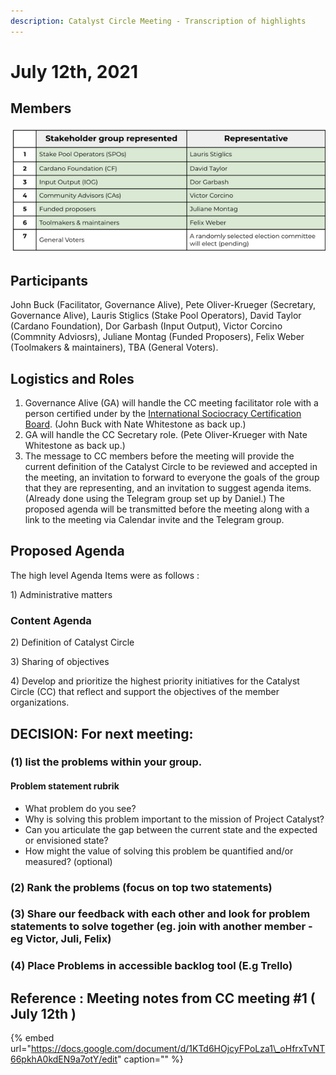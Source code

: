 ```yaml
---
description: Catalyst Circle Meeting - Transcription of highlights
---
```


# July 12th, 2021

## Members

![Catalyst Circle Members](../.gitbook/assets/2021-07-15-1-.png)

## Participants

John Buck \(Facilitator, Governance Alive\), Pete Oliver-Krueger \(Secretary, Governance Alive\), Lauris Stiglics \(Stake Pool Operators\), David Taylor \(Cardano Foundation\), Dor Garbash \(Input Output\), Victor Corcino \(Commnity Adviosrs\), Juliane Montag \(Funded Proposers\), Felix Weber \(Toolmakers & maintainers\), TBA \(General Voters\).

## Logistics and Roles

1. Governance Alive \(GA\) will handle the CC meeting facilitator role with a person certified under by the [International Sociocracy Certification Board](http://www.iscb.earth). \(John Buck with Nate Whitestone as back up.\)
2. GA will handle the CC Secretary role. \(Pete Oliver-Krueger with Nate Whitestone as back up.\)
3. The message to CC members before the meeting will provide the current definition of the Catalyst Circle to be reviewed and accepted in the meeting, an invitation to forward to everyone the goals of the group that they are representing, and an invitation to suggest agenda items. \(Already done using the Telegram group set up by Daniel.\) The proposed agenda will be transmitted before the meeting along with a link to the meeting via Calendar invite and the Telegram group. 

## Proposed Agenda

The high level Agenda Items were as follows :

1\) Administrative matters

### Content Agenda

2\) Definition of Catalyst Circle

3\) Sharing of objectives

4\) Develop and prioritize the highest priority initiatives for the Catalyst Circle \(CC\) that reflect and support the objectives of the member organizations.



## DECISION: For next meeting:

### \(1\) list the problems within your group.

#### Problem statement rubrik

* What problem do you see? 
* Why is solving this problem important to the mission of Project Catalyst?
* Can you articulate the gap between the current state and the expected or envisioned state?
* How might the value of solving this problem be quantified and/or measured? \(optional\)

### \(2\) Rank the problems \(focus on top two statements\)

### \(3\) Share our feedback with each other and look for problem statements to solve together \(eg. join with another member  - eg Victor, Juli, Felix\)

### \(4\) Place Problems in accessible backlog tool \(E.g Trello\)

###  

## Reference : Meeting notes from CC meeting \#1 \( July 12th \)

{% embed url="https://docs.google.com/document/d/1KTd6HOjcyFPoLza1\_oHfrxTvNT66pkhA0kdEN9a7otY/edit" caption="" %}

## 

